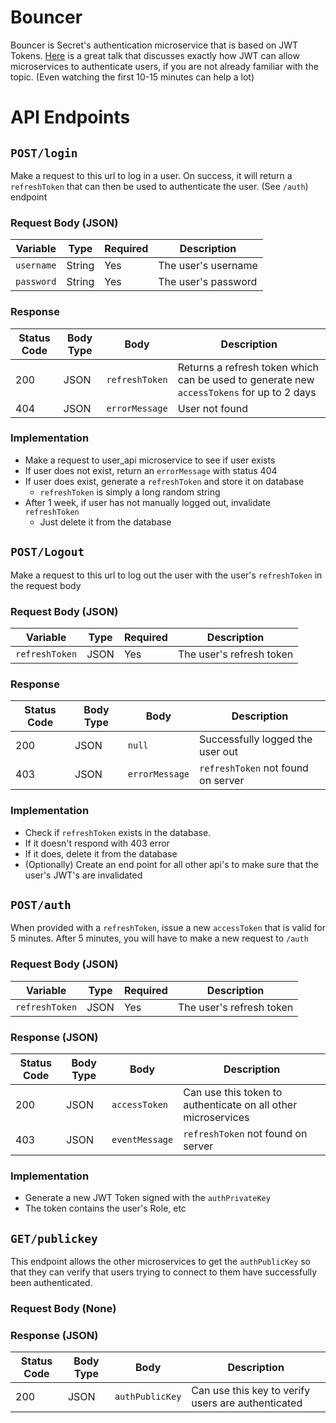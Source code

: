 # Bouncer
Bouncer is Secret's authentication microservice that is based on JWT Tokens.
[Here](https://youtu.be/SLc3cTlypwM) is a great talk that discusses exactly
how JWT can allow microservices to authenticate users, if you are not already
familiar with the topic. (Even watching the first 10-15 minutes can help a lot)

# API Endpoints


## `POST/login`
Make a request to this url to log in a user. On success, it will return a 
`refreshToken` that can then be used to authenticate the user. (See `/auth`)
endpoint

### Request Body (JSON)
| Variable | Type | Required | Description |
|----------|------|----------|-------------|
| `username` | String | Yes | The user's username |
| `password` | String | Yes | The user's password |
### Response
| Status Code | Body Type | Body | Description |
|-------------|-----------|------|-------------|
| 200 | JSON | `refreshToken` | Returns a refresh token which can be used to generate new `accessTokens` for up to 2 days |
| 404 | JSON | `errorMessage` | User not found |

### Implementation
 - Make a request to user_api microservice to see if user exists
 - If user does not exist, return an `errorMessage` with status 404
 - If user does exist, generate a `refreshToken` and store it on database
    - `refreshToken` is simply a long random string
 - After 1 week, if user has not manually logged out, invalidate `refreshToken`
    - Just delete it from the database
   

## `POST/Logout`
Make a request to this url to log out the user with the user's `refreshToken`
in the request body

### Request Body (JSON)
| Variable | Type | Required | Description |
|----------|------|----------|-------------|
| `refreshToken` | JSON | Yes | The user's refresh token |
### Response
| Status Code | Body Type | Body | Description |
|-------------|-----------|------|-------------|
| 200 | JSON | `null` | Successfully logged the user out |
| 403 | JSON | `errorMessage` | `refreshToken` not found on server |

### Implementation
  - Check if `refreshToken` exists in the database.
  - If it doesn't respond with 403 error
  - If it does, delete it from the database
  - (Optionally) Create an end point for all other api's to make sure that the
  user's JWT's are invalidated


## `POST/auth`
When provided with a `refreshToken`, issue a new `accessToken` that is valid for 5 minutes.
After 5 minutes, you will have to make a new request to `/auth`

### Request Body (JSON)
| Variable | Type | Required | Description |
|----------|------|----------|-------------|
| `refreshToken` | JSON | Yes | The user's refresh token |
### Response (JSON)
| Status Code | Body Type | Body | Description |
|-------------|-----------|------|-------------|
| 200 | JSON | `accessToken` | Can use this token to authenticate on all other microservices |
| 403 | JSON | `eventMessage` | `refreshToken` not found on server |

### Implementation
  - Generate a new JWT Token signed with the `authPrivateKey`
  - The token contains the user's Role, etc
  
  
## `GET/publickey`
This endpoint allows the other microservices to get the `authPublicKey` so that they can verify
that users trying to connect to them have successfully been authenticated.
### Request Body (None)
### Response (JSON)
| Status Code | Body Type | Body | Description |
|-------------|-----------|------|-------------|
| 200 | JSON | `authPublicKey` | Can use this key to verify users are authenticated |
